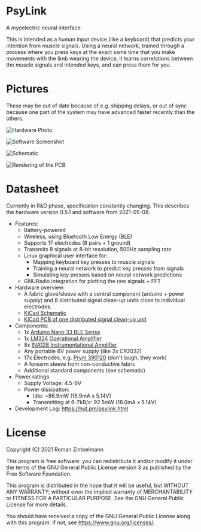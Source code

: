 # PsyLink

A myoelectric neural interface.

This is intended as a human input device (like a keyboard) that predicts your
intention from muscle signals.  Using a neural network, trained through a
process where you press keys at the exact same time that you make movements
with the limb wearing the device, it learns correlations between the muscle
signals and intended keys, and can press them for you.

# Pictures

These may be out of date because of e.g. shipping delays, or out of sync
because one part of the system may have advanced faster recently than the
others.

![Hardware Photo](https://hut.pm/data/psylink_hardware.jpg)

![Software Screenshot](https://hut.pm/data/psylink_software.png)

![Schematic](https://hut.pm/data/psylink_schematic.png)

![Rendering of the PCB](https://hut.pm/data/psylink_pcb.png)

# Datasheet

Currently in R&D phase, specification constantly changing.  This describes the
hardware version 0.5.1 and software from 2021-05-08.

- Features:
    - Battery-powered
    - Wireless, using Bluetooth Low Energy (BLE)
    - Supports 17 electrodes (8 pairs + 1 ground)
    - Transmits 8 signals at 8-bit resolution, 500Hz sampling rate
    - Linux graphical user interface for:
        - Mapping keyboard key presses to muscle signals
        - Training a neural network to predict key presses from signals
        - Simulating key presses based on neural network predictions
    - GNURadio integration for plotting the raw signals + FFT
- Hardware overview:
    - A fabric glove/sleeve with a central component (arduino + power supply)
      and 8 distributed signal clean-up units close to individual electrodes.
    - [KiCad Schematic](schematics/myocular0.5.1.sch)
    - [KiCad PCB of one distributed signal clean-up unit](schematics/myocular0.5.1d.kicad_pcb)
- Components:
    - 1x [Arduino Nano 33 BLE Sense](https://store.arduino.cc/arduino-nano-33-ble-sense)
    - 1x [LM324 Operational Amplifier](https://www.ti.com/product/LM324)
    - 8x [INA128 Instrumentational Amplifier](https://www.ti.com/product/INA128)
    - Any portable 6V power supply (like 2x CR2032)
    - 17x Electrodes, e.g. [Prym 390120](https://www.prym.com/en/non-sew-refill-for-390120-smooth-cap-10mm-silver-coloured-390104) (don't laugh, they work)
    - A forearm sleeve from non-conductive fabric
    - Additional standard components (see schematic)
- Power ratings
    - Supply Voltage: 4.5-6V
    - Power dissipation:
        - Idle: ~86.9mW (16.9mA x 5.14V)
        - Transmitting at 6-7kB/s: 92.5mW (18.0mA x 5.14V)
- Development Log: https://hut.pm/psylink.html

# License

Copyright (C) 2021  Roman Zimbelmann

This program is free software: you can redistribute it and/or modify
it under the terms of the GNU General Public License version 3 as
published by the Free Software Foundation.

This program is distributed in the hope that it will be useful,
but WITHOUT ANY WARRANTY; without even the implied warranty of
MERCHANTABILITY or FITNESS FOR A PARTICULAR PURPOSE.  See the
GNU General Public License for more details.

You should have received a copy of the GNU General Public License
along with this program.  If not, see <https://www.gnu.org/licenses/>.

